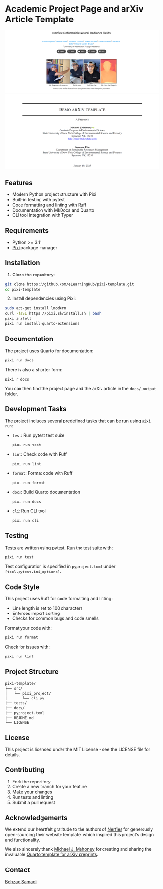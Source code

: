 # Academic Project Page and arXiv Article Template

![](images/project-page.png)
![](images/arxiv-article.png)

## Features

- Modern Python project structure with Pixi
- Built-in testing with pytest
- Code formatting and linting with Ruff
- Documentation with MkDocs and Quarto
- CLI tool integration with Typer

## Requirements

- Python >= 3.11
- [Pixi](https://prefix.dev/docs/pixi/overview) package manager

## Installation

1. Clone the repository:
```bash
git clone https://github.com/eLearningHub/pixi-template.git
cd pixi-template
```

2. Install dependencies using Pixi:
```bash
sudo apt-get install lmodern
curl -fsSL https://pixi.sh/install.sh | bash
pixi install
pixi run install-quarto-extensions
```

## Documentation

The project uses Quarto for documentation:

```bash
pixi run docs
```

There is also a shorter form:

```bash
pixi r docs
```

You can then find the project page and the arXiv article in the `docs/_output` folder.

## Development Tasks

The project includes several predefined tasks that can be run using `pixi run`:

- `test`: Run pytest test suite
  ```bash
  pixi run test
  ```

- `lint`: Check code with Ruff
  ```bash
  pixi run lint
  ```

- `format`: Format code with Ruff
  ```bash
  pixi run format
  ```

- `docs`: Build Quarto documentation
  ```bash
  pixi run docs
  ```

- `cli`: Run CLI tool
  ```bash
  pixi run cli
  ```

## Testing

Tests are written using pytest. Run the test suite with:

```bash
pixi run test
```

Test configuration is specified in `pyproject.toml` under `[tool.pytest.ini_options]`.

## Code Style

This project uses Ruff for code formatting and linting:

- Line length is set to 100 characters
- Enforces import sorting
- Checks for common bugs and code smells

Format your code with:
```bash
pixi run format
```

Check for issues with:
```bash
pixi run lint
```

## Project Structure

```
pixi-template/
├── src/
│   └── pixi_project/
│       └── cli.py
├── tests/
├── docs/
├── pyproject.toml
├── README.md
└── LICENSE
```

## License

This project is licensed under the MIT License - see the LICENSE file for details.

## Contributing

1. Fork the repository
2. Create a new branch for your feature
3. Make your changes
4. Run tests and linting
5. Submit a pull request

## Acknowledgements

We extend our heartfelt gratitude to the authors of [Nerfies](https://nerfies.github.io/) for generously open-sourcing their website template, which inspired this project’s design and functionality.  

We also sincerely thank [Michael J. Mahoney](https://www.mm218.dev/) for creating and sharing the invaluable [Quarto template for arXiv preprints](https://github.com/mikemahoney218/quarto-arxiv).  

## Contact

[Behzad Samadi](https://www.mechatronics3d.com/)

